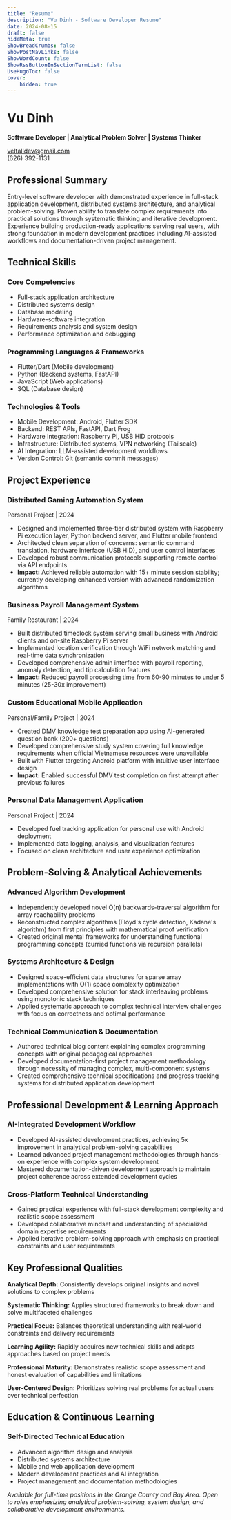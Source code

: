 ```yaml
---
title: "Resume"
description: "Vu Dinh - Software Developer Resume"
date: 2024-08-15
draft: false
hideMeta: true
ShowBreadCrumbs: false
ShowPostNavLinks: false
ShowWordCount: false
ShowRssButtonInSectionTermList: false
UseHugoToc: false
cover:
    hidden: true
---
```


<div class="resume-header">
<div class="resume-header-top">
<div class="resume-header-left">

# Vu Dinh
**Software Developer | Analytical Problem Solver | Systems Thinker**

</div>
<div class="resume-contact">

veltalldev@gmail.com  
(626) 392-1131

</div>
</div>
</div>

## Professional Summary

Entry-level software developer with demonstrated experience in full-stack application development, distributed systems architecture, and analytical problem-solving. Proven ability to translate complex requirements into practical solutions through systematic thinking and iterative development. Experience building production-ready applications serving real users, with strong foundation in modern development practices including AI-assisted workflows and documentation-driven project management.

## Technical Skills

<div class="skills-grid">
<div class="skill-category">

### Core Competencies
- Full-stack application architecture
- Distributed systems design
- Database modeling
- Hardware-software integration
- Requirements analysis and system design
- Performance optimization and debugging

</div>
<div class="skill-category">

### Programming Languages & Frameworks
- Flutter/Dart (Mobile development)
- Python (Backend systems, FastAPI)
- JavaScript (Web applications)
- SQL (Database design)

</div>
<div class="skill-category">

### Technologies & Tools
- Mobile Development: Android, Flutter SDK
- Backend: REST APIs, FastAPI, Dart Frog
- Hardware Integration: Raspberry Pi, USB HID protocols
- Infrastructure: Distributed systems, VPN networking (Tailscale)
- AI Integration: LLM-assisted development workflows
- Version Control: Git (semantic commit messages)

</div>
</div>

## Project Experience

<div class="project">
<div class="project-header">

### Distributed Gaming Automation System
<span class="project-date">Personal Project | 2024</span>

</div>

- Designed and implemented three-tier distributed system with Raspberry Pi execution layer, Python backend server, and Flutter mobile frontend
- Architected clean separation of concerns: semantic command translation, hardware interface (USB HID), and user control interfaces
- Developed robust communication protocols supporting remote control via API endpoints
- **Impact:** Achieved reliable automation with 15+ minute session stability; currently developing enhanced version with advanced randomization algorithms

</div>

<div class="project">
<div class="project-header">

### Business Payroll Management System
<span class="project-date">Family Restaurant | 2024</span>

</div>

- Built distributed timeclock system serving small business with Android clients and on-site Raspberry Pi server
- Implemented location verification through WiFi network matching and real-time data synchronization
- Developed comprehensive admin interface with payroll reporting, anomaly detection, and tip calculation features
- **Impact:** Reduced payroll processing time from 60-90 minutes to under 5 minutes (25-30x improvement)

</div>

<div class="project">
<div class="project-header">

### Custom Educational Mobile Application
<span class="project-date">Personal/Family Project | 2024</span>

</div>

- Created DMV knowledge test preparation app using AI-generated question bank (200+ questions)
- Developed comprehensive study system covering full knowledge requirements when official Vietnamese resources were unavailable
- Built with Flutter targeting Android platform with intuitive user interface design
- **Impact:** Enabled successful DMV test completion on first attempt after previous failures

</div>

<div class="project">
<div class="project-header">

### Personal Data Management Application
<span class="project-date">Personal Project | 2024</span>

</div>

- Developed fuel tracking application for personal use with Android deployment
- Implemented data logging, analysis, and visualization features
- Focused on clean architecture and user experience optimization

</div>

## Problem-Solving & Analytical Achievements

<div class="achievement-category">

### Advanced Algorithm Development
- Independently developed novel O(n) backwards-traversal algorithm for array reachability problems
- Reconstructed complex algorithms (Floyd's cycle detection, Kadane's algorithm) from first principles with mathematical proof verification
- Created original mental frameworks for understanding functional programming concepts (curried functions via recursion parallels)

</div>

<div class="achievement-category">

### Systems Architecture & Design
- Designed space-efficient data structures for sparse array implementations with O(1) space complexity optimization
- Developed comprehensive solution for stack interleaving problems using monotonic stack techniques
- Applied systematic approach to complex technical interview challenges with focus on correctness and optimal performance

</div>

<div class="achievement-category">

### Technical Communication & Documentation
- Authored technical blog content explaining complex programming concepts with original pedagogical approaches
- Developed documentation-first project management methodology through necessity of managing complex, multi-component systems
- Created comprehensive technical specifications and progress tracking systems for distributed application development

</div>

## Professional Development & Learning Approach

<div class="development-category">

### AI-Integrated Development Workflow
- Developed AI-assisted development practices, achieving 5x improvement in analytical problem-solving capabilities
- Learned advanced project management methodologies through hands-on experience with complex system development
- Mastered documentation-driven development approach to maintain project coherence across extended development cycles

</div>

<div class="development-category">

### Cross-Platform Technical Understanding
- Gained practical experience with full-stack development complexity and realistic scope assessment
- Developed collaborative mindset and understanding of specialized domain expertise requirements
- Applied iterative problem-solving approach with emphasis on practical constraints and user requirements

</div>

## Key Professional Qualities

<div class="qualities-grid">
<div class="quality">

**Analytical Depth:** Consistently develops original insights and novel solutions to complex problems

</div>
<div class="quality">

**Systematic Thinking:** Applies structured frameworks to break down and solve multifaceted challenges

</div>
<div class="quality">

**Practical Focus:** Balances theoretical understanding with real-world constraints and delivery requirements

</div>
<div class="quality">

**Learning Agility:** Rapidly acquires new technical skills and adapts approaches based on project needs

</div>
<div class="quality">

**Professional Maturity:** Demonstrates realistic scope assessment and honest evaluation of capabilities and limitations

</div>
<div class="quality">

**User-Centered Design:** Prioritizes solving real problems for actual users over technical perfection

</div>
</div>

## Education & Continuous Learning

<div class="education">

### Self-Directed Technical Education
- Advanced algorithm design and analysis
- Distributed systems architecture
- Mobile and web application development
- Modern development practices and AI integration
- Project management and documentation methodologies

</div>

<div class="availability">

*Available for full-time positions in the Orange County and Bay Area. Open to roles emphasizing analytical problem-solving, system design, and collaborative development environments.*
